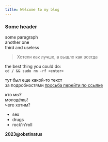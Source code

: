 ```yaml
---
title: Welcome to my blog
---
```



### Some header


some paragraph  
another one  
third and useless

> Хотели как лучше, а вышло как всегда

the best thing you could do:  
`cd / && sudo rm -rf <enter>`

тут был еще какой-то текст  
за подробностями [просьба перейти по ссылке](https://natribu.org/)

кто мы?  
молодёжь!  
чего хотим?
- sex
- drugs
- rock'n'roll

**2023@obstinatus**
